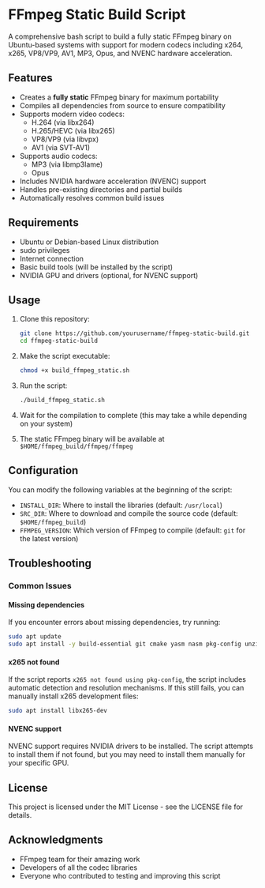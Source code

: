 # FFmpeg Static Build Script

A comprehensive bash script to build a fully static FFmpeg binary on Ubuntu-based systems with support for modern codecs including x264, x265, VP8/VP9, AV1, MP3, Opus, and NVENC hardware acceleration.

## Features

- Creates a **fully static** FFmpeg binary for maximum portability
- Compiles all dependencies from source to ensure compatibility
- Supports modern video codecs:
  - H.264 (via libx264)
  - H.265/HEVC (via libx265)
  - VP8/VP9 (via libvpx)
  - AV1 (via SVT-AV1)
- Supports audio codecs:
  - MP3 (via libmp3lame)
  - Opus
- Includes NVIDIA hardware acceleration (NVENC) support
- Handles pre-existing directories and partial builds
- Automatically resolves common build issues

## Requirements

- Ubuntu or Debian-based Linux distribution
- sudo privileges
- Internet connection
- Basic build tools (will be installed by the script)
- NVIDIA GPU and drivers (optional, for NVENC support)

## Usage

1. Clone this repository:
   ```bash
   git clone https://github.com/yourusername/ffmpeg-static-build.git
   cd ffmpeg-static-build
   ```

2. Make the script executable:
   ```bash
   chmod +x build_ffmpeg_static.sh
   ```

3. Run the script:
   ```bash
   ./build_ffmpeg_static.sh
   ```

4. Wait for the compilation to complete (this may take a while depending on your system)

5. The static FFmpeg binary will be available at `$HOME/ffmpeg_build/ffmpeg/ffmpeg`

## Configuration

You can modify the following variables at the beginning of the script:

- `INSTALL_DIR`: Where to install the libraries (default: `/usr/local`)
- `SRC_DIR`: Where to download and compile the source code (default: `$HOME/ffmpeg_build`)
- `FFMPEG_VERSION`: Which version of FFmpeg to compile (default: `git` for the latest version)

## Troubleshooting

### Common Issues

#### Missing dependencies
If you encounter errors about missing dependencies, try running:
```bash
sudo apt update
sudo apt install -y build-essential git cmake yasm nasm pkg-config unzip wget
```

#### x265 not found
If the script reports `x265 not found using pkg-config`, the script includes automatic detection and resolution mechanisms. If this still fails, you can manually install x265 development files:
```bash
sudo apt install libx265-dev
```

#### NVENC support
NVENC support requires NVIDIA drivers to be installed. The script attempts to install them if not found, but you may need to install them manually for your specific GPU.

## License

This project is licensed under the MIT License - see the LICENSE file for details.

## Acknowledgments

- FFmpeg team for their amazing work
- Developers of all the codec libraries
- Everyone who contributed to testing and improving this script